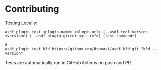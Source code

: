 # Contributing

Testing Locally:

```shell
asdf plugin test <plugin-name> <plugin-url> [--asdf-tool-version <version>] [--asdf-plugin-gitref <git-ref>] [test-command*]

#
asdf plugin test k3d https://github.com/dtomasi/asdf-k3d.git "k3d --version"
```

Tests are automatically run in GitHub Actions on push and PR.
